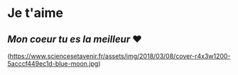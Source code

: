 # Je t'aime 

## *Mon coeur tu es la meilleur* ❤️

(https://www.sciencesetavenir.fr/assets/img/2018/03/08/cover-r4x3w1200-5acccf449ec1d-blue-moon.jpg)




















































</section>

</article>



